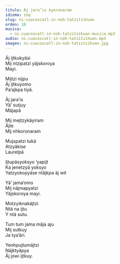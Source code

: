 ```yaml
---
titulo: Äj jara’is kyoronaram
idioma: zoq
slug: ni-cuacoscatl-in-noh-tatzitzihuan
orden: 18
musica: 
  - ni-cuacoscatl-in-noh-tatzitzihuan-musica.mp3
audio: ni-cuacoscatl-in-noh-tatzitzihuan.mp3
imagen: ni-cuacoscatl-in-noh-tatzitzihuan.jpg
---
```


Äj ijtkukyäsi<br>
Mij ntzipatzi yäjskoroya<br>
Mayi.<br>

Mijtzi nijpu<br>
Äj ijtkuyomo<br>
Pa’ajkpa tiyä.<br>

Äj jara’is<br>
Yä’ sutjuy<br>
Mäjapä<br>

Mij mejtzykäyiram<br>
Äjte<br>
Mij nhkoronaram<br>

Mujspatzi tukä<br>
Atzyäkise<br>
Laurelpä<br>

Ijtupäsyoksyo ‘yapijt<br>
Ka jenetzyä yoksyo<br>
Yatzyokopyäse ntäjkpa äj wit<br>

Yä’ jama’omo<br>
Mij näjmapyatzi<br>
Yäjskoroya mayi.<br>

Motzyiknakäjtzi<br>
Ntä na ijtu<br>
Y ntä sutu.<br>

Tum tum jama mäja aju<br>
Mij sutkuy<br>
Ja tya’äri.<br>

Yenhpujtumäjtzi<br>
Näjktyäpya<br>
Äj jowi ijtkuy.<br>
